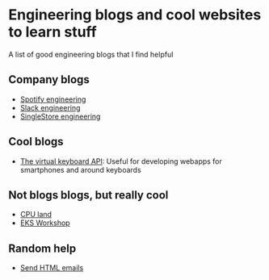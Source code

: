 # Engineering blogs and cool websites to learn stuff
A list of good engineering blogs that I find helpful

## Company blogs
- [Spotify engineering](https://engineering.atspotify.com)
- [Slack engineering](https://slack.engineering)
- [SingleStore engineering](https://www.singlestore.com/blog/category/engineering/)

## Cool blogs

- [The virtual keyboard API](https://ishadeed.com/article/virtual-keyboard-api): Useful for developing webapps for smartphones and around keyboards

## Not blogs blogs, but really cool

- [CPU land](https://cpu.land)
- [EKS Workshop](https://www.eksworkshop.com)

## Random help

- [Send HTML emails](https://publicate.it/blog/how-to-send-html-email)
